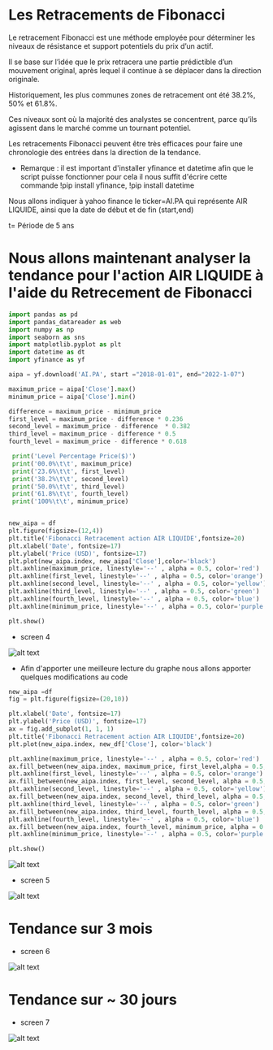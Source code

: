 # Les Retracements de Fibonacci

Le retracement Fibonacci est une méthode employée pour déterminer les niveaux de résistance et support potentiels du prix d’un actif. 

Il se base sur l’idée que le prix retracera une partie prédictible d’un mouvement original, après lequel il continue à se déplacer dans la direction originale.

Historiquement, les plus communes zones de retracement ont été 38.2%, 50% et 61.8%. 

Ces niveaux sont où la majorité des analystes se concentrent, parce qu’ils agissent dans le marché comme un tournant potentiel.

Les retracements Fibonacci peuvent être très efficaces pour faire une chronologie des entrées dans la direction de la tendance.

* Remarque : il est  important d'installer yfinance et datetime afin que le script puisse fonctionner pour cela il nous suffit d'écrire cette commande !pip install yfinance, !pip install datetime

Nous allons indiquer à yahoo finance le ticker=AI.PA qui représente AIR LIQUIDE, ainsi que la date de début et de fin (start,end)

t= Période de 5 ans

# Nous allons maintenant analyser la tendance pour l'action AIR LIQUIDE à l'aide du Retrecement de Fibonacci 

```python
import pandas as pd
import pandas_datareader as web
import numpy as np
import seaborn as sns
import matplotlib.pyplot as plt
import datetime as dt
import yfinance as yf

aipa = yf.download('AI.PA', start ="2018-01-01", end="2022-1-07")

maximum_price = aipa['Close'].max()
minimum_price = aipa['Close'].min()

difference = maximum_price - minimum_price
first_level = maximum_price - difference * 0.236
second_level = maximum_price - difference  * 0.382
third_level = maximum_price - difference * 0.5
fourth_level = maximum_price - difference * 0.618

 print('Level Percentage Price($)')
 print('00.0%\t\t', maximum_price)
 print('23.6%\t\t', first_level)
 print('38.2%\t\t', second_level)
 print('50.0%\t\t', third_level)
 print('61.8%\t\t', fourth_level)
 print('100%\t\t', minimum_price) 


new_aipa = df
plt.figure(figsize=(12,4))
plt.title('Fibonacci Retracement action AIR LIQUIDE',fontsize=20)
plt.xlabel('Date', fontsize=17)
plt.ylabel('Price (USD)', fontsize=17)
plt.plot(new_aipa.index, new_aipa['Close'],color='black')
plt.axhline(maximum_price, linestyle='--' , alpha = 0.5, color='red')
plt.axhline(first_level, linestyle='--' , alpha = 0.5, color='orange')
plt.axhline(second_level, linestyle='--' , alpha = 0.5, color='yellow')
plt.axhline(third_level, linestyle='--' , alpha = 0.5, color='green')
plt.axhline(fourth_level, linestyle='--' , alpha = 0.5, color='blue')
plt.axhline(minimum_price, linestyle='--' , alpha = 0.5, color='purple')

plt.show()
```
* screen 4

![alt text](https://i.ibb.co/GtmTBG3/screen4.png)

* Afin d'apporter une meilleure lecture du graphe nous allons apporter quelques modifications au code

```python
new_aipa =df
fig = plt.figure(figsize=(20,10))

plt.xlabel('Date', fontsize=17)
plt.ylabel('Price (USD)', fontsize=17)
ax = fig.add_subplot(1, 1, 1)
plt.title('Fibonacci Retracement action AIR LIQUIDE',fontsize=20)  
plt.plot(new_aipa.index, new_df['Close'], color='black')

plt.axhline(maximum_price, linestyle='--' , alpha = 0.5, color='red')
ax.fill_between(new_aipa.index, maximum_price, first_level,alpha = 0.5, color='red')
plt.axhline(first_level, linestyle='--' , alpha = 0.5, color='orange')
ax.fill_between(new_aipa.index, first_level, second_level, alpha = 0.5, color='orange')
plt.axhline(second_level, linestyle='--' , alpha = 0.5, color='yellow')
ax.fill_between(new_aipa.index, second_level, third_level, alpha = 0.5, color='yellow')
plt.axhline(third_level, linestyle='--' , alpha = 0.5, color='green')
ax.fill_between(new_aipa.index, third_level, fourth_level, alpha = 0.5, color='green')
plt.axhline(fourth_level, linestyle='--' , alpha = 0.5, color='blue')
ax.fill_between(new_aipa.index, fourth_level, minimum_price, alpha = 0.5, color='blue')
plt.axhline(minimum_price, linestyle='--' , alpha = 0.5, color='purple')

plt.show()
```
![alt text](https://i.ibb.co/BLV5zQ0/screen3.png)

* screen 5

![alt text](https://i.ibb.co/yXPGzHr/screen5.png)

# Tendance sur 3 mois

* screen 6

![alt text](https://i.ibb.co/tD9DqvF/screen6.png)

# Tendance sur ~ 30 jours

* screen 7

![alt text](https://i.ibb.co/Czd4GLb/screen7.png)



